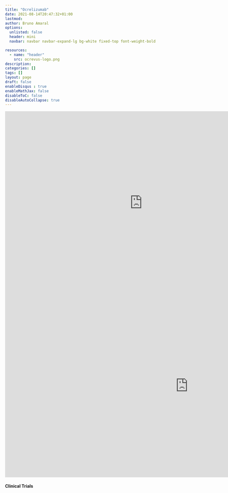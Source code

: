 ```yaml
---
title: "Ocrelizumab"
date: 2021-08-14T20:47:32+01:00
lastmod: 
author: Bruno Amaral
options:
  unlisted: false
  header: mini
  navbar: navbar navbar-expand-lg bg-white fixed-top font-weight-bold

resources:
  - name: "header"
    src: ocrevus-logo.png
description: 
categories: []
tags: []
layout: page
draft: false
enableDisqus : true
enableMathJax: false
disableToC: false
disableAutoCollapse: true
---
```


<div class="row">


<div class="col-md-8 mx-auto">




<iframe
    src="https://metabase.gregory-ms.com/public/question/0d406412-9b3f-4ba4-9d07-d61fcd43e2d0"
    frameborder="0"
    width="900"
    height="600"
    allowtransparency
></iframe>
<iframe
    src="https://metabase.gregory-ms.com/public/question/6ed283d2-3408-4853-960d-a5eba00ffbfd"
    frameborder="0"
    width="1200"
    height="600"
    allowtransparency
></iframe>




<h4>Clinical Trials</h4>
<ol class="trials Ocrelizumab"></ol>


</div>

</div>